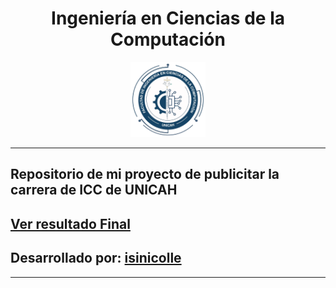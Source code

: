 <h1 align="center"> Ingeniería en Ciencias de la Computación </h1>

<div align="center"><p><a href="https://isiszapata2001.github.io/">
<img src="https://github.com/isinicolle/icc-unicah/blob/main/assets/img/logo-icc/ICC%20-%20UNICAH.png" height="120" width="auto" alt="Pagina de la Facultad de Ingenieria en Ciencias de la Computacion UNICAH"></a></p></div>


------
## Repositorio de mi proyecto de publicitar la carrera de ICC de UNICAH

## [Ver resultado Final]()

## <span align="center">Desarrollado por: [isinicolle](https://github.com/isinicolle)</span>
------

